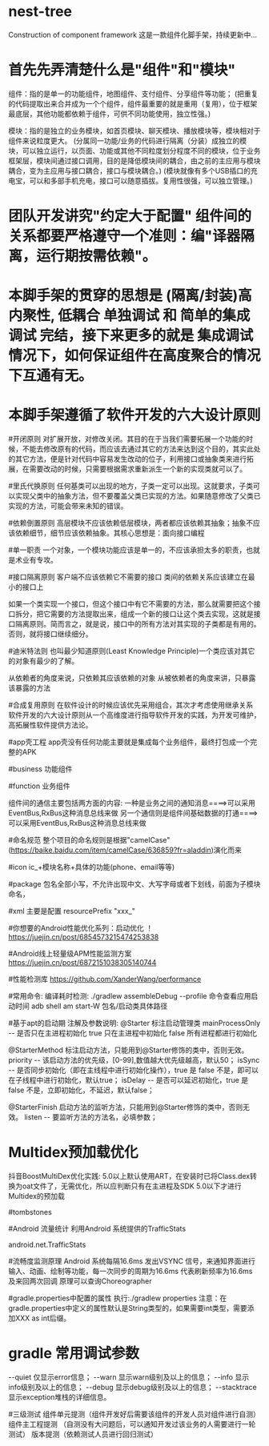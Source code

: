 # nest-tree
Construction of component framework
这是一款组件化脚手架，持续更新中...

# 首先先弄清楚什么是"组件"和"模块"

组件：指的是单一的功能组件，地图组件、支付组件、分享组件等功能；
(把重复的代码提取出来合并成为一个个组件，组件最重要的就是重用（复用），位于框架最底层，其他功能都依赖于组件，可供不同功能使用，独立性强。)

模块：指的是独立的业务模块，如首页模块、聊天模块、播放模块等，模块相对于组件来说粒度更大。
(分属同一功能/业务的代码进行隔离（分装）成独立的模块，可以独立运行，以页面、功能或其他不同粒度划分程度不同的模块，位于业务框架层，模块间通过接口调用，目的是降低模块间的耦合，由之前的主应用与模块耦合，变为主应用与接口耦合，接口与模块耦合。)
(模块就像有多个USB插口的充电宝，可以和多部手机充电，接口可以随意插拔。复用性很强，可以独立管理。)

# 团队开发讲究"约定大于配置" 组件间的关系都要严格遵守一个准则：编"译器隔离，运行期按需依赖"。

# 本脚手架的贯穿的思想是 (隔离/封装)高内聚性, 低耦合 单独调试 和 简单的集成调试 完结，接下来更多的就是 集成调试情况下，如何保证组件在高度聚合的情况下互通有无。

# 本脚手架遵循了软件开发的六大设计原则

#开闭原则
对扩展开放，对修改关闭。其目的在于当我们需要拓展一个功能的时候，不能去修改原有的代码，而应该去通过其它的方法来达到这个目的，其实此处的其它方法，便是针对代码中容易发生改动的位子，利用接口或抽象类来进行拓展，在需要改动的时候，只需要根据需求重新派生一个新的实现类就可以了。

#里氏代换原则
任何基类可以出现的地方，子类一定可以出现。这就要求，子类可以实现父类中的抽象方法，但不要覆盖父类已实现的方法。如果随意修改了父类已实现的方法，可能会带来未知的错误。

#依赖倒置原则
高层模块不应该依赖低层模块，两者都应该依赖其抽象；抽象不应该依赖细节，细节应该依赖抽象。其核心思想是：面向接口编程

#单一职责
一个对象，一个模块功能应该是单一的，不应该承担太多的职责，也就是术业有专攻。

#接口隔离原则
客户端不应该依赖它不需要的接口
类间的依赖关系应该建立在最小的接口上

如果一个类实现一个接口，但这个接口中有它不需要的方法，那么就需要把这个接口拆分，把它需要的方法提取出来，组成一个新的接口让这个类去实现，这就是接口隔离原则。简而言之，就是说，接口中的所有方法对其实现的子类都是有用的。否则，就将接口继续细分。

#迪米特法则
也叫最少知道原则(Least Knowledge Principle)一个类应该对其它的对象有最少的了解。

从依赖者的角度来说，只依赖其应该依赖的对象
从被依赖者的角度来讲，只暴露该暴露的方法

#合成复用原则
在软件设计的时候应该优先采用组合，其次才考虑使用继承关系
软件开发的六大设计原则从一个高维度进行指导软件开发的实践，为开发可维护，高拓展性软件提供方法论。





#app壳工程
app壳没有任何功能主要就是集成每个业务组件，最终打包成一个完整的APK

#business 功能组件

#function 业务组件



组件间的通信主要包括两方面的内容:
一种是业务之间的通知消息====>可以采用EventBus,RxBus这种消息总线来做
另一个通信则是组件间基础数据的打通====>可以采用EventBus,RxBus这种消息总线来做

#命名规范
整个项目的命名规则是根据"camelCase"(https://baike.baidu.com/item/camelCase/636859?fr=aladdin)演化而来
 

#icon
ic_+模块名称+具体的功能(phone、email等等)

#package
包名全部小写，不允许出现中文、大写字母或者下划线，前面为子模块命名，



#xml
主要是配置 
resourcePrefix "xxx_"


#你想要的Android性能优化系列：启动优化 ！
https://juejin.cn/post/6854573215474253838

#Android线上轻量级APM性能监测方案
https://juejin.cn/post/6872151038305140744

#性能检测库
https://github.com/XanderWang/performance


#常用命令:
编译耗时检测:
./gradlew assembleDebug --profile
命令查看应用启动时间
adb shell am start-W 包名/启动类具体路径 


#基于apt的启动期
注解及参数说明:
@Starter  标注启动管理类
mainProcessOnly -- 是否只在主进程初始化 true 只在主进程中初始化 false 所有进程都进行初始化

@StarterMethod 标注启动方法，只能用到@Starter修饰的类中，否则无效。
priority -- 该启动方法的优先级，[0-99],数值越大优先级越高，默认50；
isSync -- 是否同步初始化（即在主线程中进行初始化操作），true 是 false 不是，即可以在子线程中进行初始化，默认true；
isDelay -- 是否可以延迟初始化，true 是 false 不是，立即初始化，不延迟，默认false；

@StarterFinish 启动方法的监听方法，只能用到@Starter修饰的类中，否则无效。
listen -- 要监听方法的方法名，必填参数；


# Multidex预加载优化
抖音BoostMultiDex优化实践:
5.0以上默认使用ART，在安装时已将Class.dex转换为oat文件了，无需优化，所以应判断只有在主进程及SDK 5.0以下才进行Multidex的预加载


#tombstones 


#Android 流量统计
利用Android 系统提供的TrafficStats 

android.net.TrafficStats


#流畅度监测原理 
Android 系统每隔16.6ms 发出VSYNC 信号，来通知界面进行输入、动画、绘制等功能，每一次同步的周期为16.6ms 代表刷新频率为16.6ms 及来回两次回调 原理可以查询Choreographer


#gradle.properties中配置的属性
执行:./gradlew properties
注意：在gradle.properties中定义的属性默认是String类型的，如果需要int类型，需要添加XXX as int后缀。

# gradle 常用调试参数
--quiet 仅显示error信息；
--warn 显示warn级别及以上的信息；
--info   显示info级别及以上的信息；
--debug 显示debug级别及以上的信息；
--stacktrace 显示exception堆栈的详细信息。





#三级测试
组件单元提测（组件开发好后需要该组件的开发人员对组件进行自测）
组件主工程提测 （自测没有大问题后，可以通知开发过该业务的人需要进行一轮测试）
版本提测（依赖测试人员进行回归测试）


